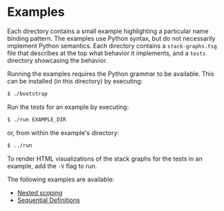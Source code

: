 # Examples

Each directory contains a small example highlighting a particular name binding pattern.
The examples use Python syntax, but do not necessarily implement Python semantics.
Each directory contains a `stack-graphs.tsg` file that describes at the top what behavior it implements, and a `tests` directory showcasing the behavior.

Running the examples requires the Python grammar to be available. This can be installed (in this directory) by executing:

```bash
$ ./bootstrap
```

Run the tests for an example by executing:

```bash
$ ./run EXAMPLE_DIR
```

or, from within the example's directory:

```bash
$ ../run
```

To render HTML visualizations of the stack graphs for the tests in an example, add the `-V` flag to run.

The following examples are available:

- [Nested scoping](nested-scoping/)
- [Sequential Definitions](sequential-definitions/)
